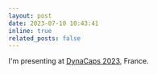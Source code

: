 ```yaml
---
layout: post
date: 2023-07-10 10:43:41
inline: true
related_posts: false
---
```


I'm presenting at [DynaCaps 2023](https://dynacaps.utc.fr/), France.